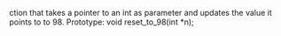 ction that takes a pointer to an int as parameter and updates the value it points to to 98. Prototype: void reset_to_98(int *n);
